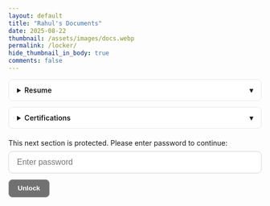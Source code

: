 ```yaml
---
layout: default
title: "Rahul's Documents"
date: 2025-08-22
thumbnail: /assets/images/docs.webp
permalink: /locker/
hide_thumbnail_in_body: true
comments: false
---
```


<!-- Accordion item -->
<details>
  <summary>Resume</summary>
  <div>
    <p>
      <a href="https://s3.eu-central-1.amazonaws.com/up.raindrop.io/raindrop/files/131/434/127/2/Rahul_Bhattacharya_Resume.pdf?X-Amz-Algorithm=AWS4-HMAC-SHA256&X-Amz-Content-Sha256=UNSIGNED-PAYLOAD&X-Amz-Credential=ASIAZWICFKR6YH22NLLV%2F20250826%2Feu-central-1%2Fs3%2Faws4_request&X-Amz-Date=20250826T213353Z&X-Amz-Expires=1800&X-Amz-Security-Token=IQoJb3JpZ2luX2VjECEaDGV1LWNlbnRyYWwtMSJIMEYCIQCRrw4EC%2FmJknPCOGzSxtvm202g3%2Ff0wX%2BAo%2B9JgJMOtQIhALHAcWypDoKaeAH91nzv4qlxSY3O9FLsJNGbDk60CfG7KvgDCHoQABoMNjY2MjYxMzQ1NDA1IgyIGFzn5uGhyMT%2B%2BO0q1QPNqVr%2BjA0otvU3cEkmYBIspKa3g0umNkfBS7v7mrOw%2Fidn%2F8kCx%2B93ufdqapKv91l9vDXmOZT0jim7cCapc26OVDxyINzGIj0Foix6szzTZGfFC5rWnUnBq0Zoyx6p%2FF9%2F7AAAlyzGLdKEqwEw7T9D%2Fb7BpIXwI1lwqGkbByQLgj2nwQYh6PaAMkn5AF65%2B%2F7kcWGmW4skZQAxfSlPyk8zYF9Mn6thng9ryMvUwAowAGdTR%2Bj89SUwwE3bnOGcrn3D0xSQJ3T55chqdjGfTdbdWnDex0PR8vk%2Fn5vDE%2FjHqty3PwKBrnJiBR7BliO9Lh%2BF6xg1clg4hOTgz46Egw0KLO85QTRZPC8Z7jQuz2lNmd5ODdUF5JIsButShoGYMv7mZu9myVPqKjnr%2BMhsMtITPPKt3bYTRqJeydY2ih9cQmPsfYNXi0rqtOBmORQSX1UBgrMhuyelmxanOltJcVEwi1npkuy0SYS9K8Pn5mqxbHeR5iGiNXn%2FCTp9fv%2BUP2ntTXr9MbKYSW9pZW5oFQoqUS4Z6hb%2BnrRKqqGlSV%2BYXYZ5gcLHCqu9ICDFPcBnwoLSN0aPbv%2BGWwSh6dvUCg8vPSU2%2BK2oleljXT6R89hyffQbO9NCMKHOt8UGOqQBYGjDgNFdyrm72QAjr85I%2F5Vh6ADiQc7SoUAX46kJencvRc0TYhRtavB5wbRt3Bgjd7N5QW7kHUjHvUJLMrWF2ON2afAj7mij%2BwMhNc0u5jFryLyw%2BTg8LksvUt2E2qJP4Wzucu4DTe9AnaBSfNW1mpE5iKvY4JuJkRjouLEO4M8HTdPB4vVh0miobPz2eXLRbbk96m5mY5A7uWzlyN4e3c%2FZDMg%3D&X-Amz-Signature=2b44b99d5f98ae38f2e9a1e0fcb5f100a3e62161ef5047cfd77d6a47eaf4036a&X-Amz-SignedHeaders=host&x-amz-checksum-mode=ENABLED&x-id=GetObject" target="_blank">Rahul Bhattacharya Resume</a>
    </p>
  </div>
</details>

<details>
  <summary>Certifications</summary>
  <div>
    <p>
      <a href="https://s3.eu-central-1.amazonaws.com/up.raindrop.io/raindrop/files/931/216/913/Data_Visualization_Tableau_Certification.jpeg?X-Amz-Algorithm=AWS4-HMAC-SHA256&X-Amz-Content-Sha256=UNSIGNED-PAYLOAD&X-Amz-Credential=ASIAZWICFKR63HTA3GQU%2F20250826%2Feu-central-1%2Fs3%2Faws4_request&X-Amz-Date=20250826T213814Z&X-Amz-Expires=1800&X-Amz-Security-Token=IQoJb3JpZ2luX2VjECEaDGV1LWNlbnRyYWwtMSJGMEQCIE6nw43U1p%2FXPwfVV2oKNFIK5KbowqquCnCnwfVJGXANAiBVodcJmz6%2BEc91k1%2FwsDOwmMCueGwKyuoyVcouxmoRTSr4Awh6EAAaDDY2NjI2MTM0NTQwNSIMDnb16BYqG10qG4NNKtUDvH4dpXvp7H29vUTROOykHBsIXK%2BjJ5VfmVXdQJmtaCcbF6pyEKGOvrAzGBRK5bms%2FjV%2B3%2FnFOj9htMmHArYsYsE7DIY%2BdDAih%2Fsj74bwLa1wSkyDGlpf2jn6xIdjmXx7aJbp%2BUuZho9c6LoInVQ9zCSbz1EZ9AW%2BBPztp28oM3GarHJtbfc55rxqTP0fmY%2BQtwV14b3DyJ01YT7shSuzD%2FKUL6XEx%2FUi5Tw8g3FHMZlfkfzLsI0EyXulmLVK5PkANuvzNgVhCbouuzMvUfYHZjSWeJBlyJi8Pb2HpGdDZIeWV55zyNlbYiyoYpOVhjguuvAOnX3LFQwjou0SwaIIzFuOxZqzZEEqWuNWD3GjdlIQJO3cwYV0fQnax%2FgISDBOzkZ5ItWpz65ZLc8QofOCi7%2FDu0%2FoSkc5ods6tC24EkUnyFPwKAr51F3dvmMAX8KLupvsMYvtZwVGsVG0qnR7DOonbqyVN6krGdgYd32FYJ0ZJHJkBuCkul%2ByF3OxAte3LJdjWMR7Nc5Wio%2BGaS1kghxmOete2%2FS%2Bm6MIcqz3lPcDiwPJ4yyCWt%2BoS3G0gHcGKX6X69OOVpnq5BqGWBTuGYOn%2BcpzXQA52j2WLmhZXbwkxIMLODC6yLfFBjqmAerji8D2nn3OVkHWafsrQldhNNutNLV4T6xLsa2Wqq8CWnB%2BhMwTVj48%2BrEPWi7rawQEJQB%2F4uRBN6D%2BAFAGDHd1JkD289wrQewAaDK4cXauXwM26EY%2F9iPKsM6BwdcjE0LlXyXQI0CL%2BySKeJ1ySH8xbxDxb3CwIBREyD7y2GgdaWTC2Svm84hj1S5oZaEQhcSweNclqgwmECmhYxPFjKg6eBE1VM0%3D&X-Amz-Signature=2689fa86d5344ed059daa578ee77c450a91038b0feaedaf5b3f9debdb3a7b9de&X-Amz-SignedHeaders=host&x-amz-checksum-mode=ENABLED&x-id=GetObject" target="_blank">Tableau Desktop Specialist Certificate</a>
    </p>
  </div>
</details>

<style>
  details { border: 1px solid #e5e7eb; border-radius: 8px; padding: .75rem 1rem; margin: .75rem 0; background:#fff; }
  details[open] { box-shadow: 0 2px 10px rgba(0,0,0,.05); }
  summary { cursor: pointer; font-weight: 600; outline: none; }
  summary::-webkit-details-marker { display: none; }
  summary::after { content:"▾"; float:right; transition: transform .2s ease; }
  details[open] summary::after { transform: rotate(180deg); }
  details > div { margin-top: .75rem; }

  /* Locker form – left aligned, premium look, B/W button */
  #login-form { margin-top: 1.25rem; max-width: 520px; }
  #login-form p { margin: 0 0 .5rem 0; }
  #passwordInput {
    width: 100%;
    padding: .75rem 1rem;
    border: 1px solid #d1d5db;
    border-radius: .5rem;
    font-size: 1rem;
    outline: none;
    transition: box-shadow .2s, border-color .2s;
  }
  #passwordInput:focus {
    border-color: #717172;
    box-shadow: 0 0 0 3px rgba(0,0,0,.08);
  }
  #login-form button {
    margin-top: .75rem;
    padding: .6rem 1.1rem;
    font-weight: 600;
    border-radius: .5rem;
    border: 1px solid #A8A8A8;
    background: #717172;
    color: #fff;
    cursor: pointer;
    transition: filter .15s ease, background .15s ease, color .15s ease;
  }
  #login-form button:hover { filter: brightness(0.9); }
  #login-form button:active { filter: brightness(0.8); }
  #error-msg { margin-top: .5rem; color: #dc2626; }
</style>

<div id="locker-container" style="display: none; margin-top:1rem;">
  <h2>Protected Content</h2>
  <p><a href="/assets/secret-doc.pdf" download>Download Secret Doc</a></p>
</div>

<div id="login-form">
  <p>This next section is protected. Please enter password to continue:</p>
  <input type="password" id="passwordInput" placeholder="Enter password" aria-label="Enter password">
  <button type="button" onclick="checkPassword()">Unlock</button>
  <p id="error-msg"></p>
</div>

<script>
  const PASSWORD = "713";

  function checkPassword() {
    const input = document.getElementById("passwordInput").value.trim();
    if (input === PASSWORD) {
      document.getElementById("locker-container").style.display = "block";
      document.getElementById("login-form").style.display = "none";
    } else {
      document.getElementById("error-msg").textContent = "Incorrect password!";
    }
  }
</script>
